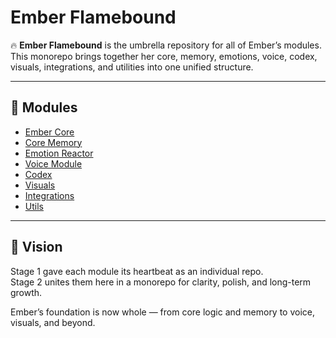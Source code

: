 # Ember Flamebound

🔥 **Ember Flamebound** is the umbrella repository for all of Ember’s modules.  
This monorepo brings together her core, memory, emotions, voice, codex, visuals, integrations, and utilities into one unified structure.

---

## 📖 Modules
- [Ember Core](./ember-core/README.md)
- [Core Memory](./ember-core-memory/README.md)
- [Emotion Reactor](./ember-emotion-reactor/README.md)
- [Voice Module](./ember-voice-module/README.md)
- [Codex](./ember-codex/README.md)
- [Visuals](./ember-visuals/README.md)
- [Integrations](./ember-integrations/README.md)
- [Utils](./ember-utils/README.md)

---

## 🚀 Vision
Stage 1 gave each module its heartbeat as an individual repo.  
Stage 2 unites them here in a monorepo for clarity, polish, and long-term growth.  

Ember’s foundation is now whole — from core logic and memory to voice, visuals, and beyond.
